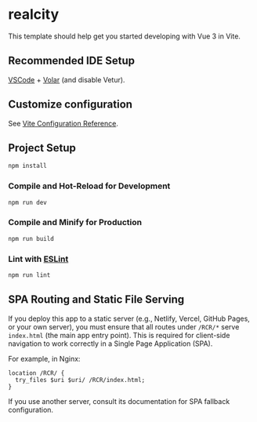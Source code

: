 # realcity

This template should help get you started developing with Vue 3 in Vite.

## Recommended IDE Setup

[VSCode](https://code.visualstudio.com/) + [Volar](https://marketplace.visualstudio.com/items?itemName=Vue.volar) (and disable Vetur).

## Customize configuration

See [Vite Configuration Reference](https://vite.dev/config/).

## Project Setup

```sh
npm install
```

### Compile and Hot-Reload for Development

```sh
npm run dev
```

### Compile and Minify for Production

```sh
npm run build
```

### Lint with [ESLint](https://eslint.org/)

```sh
npm run lint
```

## SPA Routing and Static File Serving

If you deploy this app to a static server (e.g., Netlify, Vercel, GitHub Pages, or your own server), you must ensure that all routes under `/RCR/*` serve `index.html` (the main app entry point). This is required for client-side navigation to work correctly in a Single Page Application (SPA).

For example, in Nginx:
```
location /RCR/ {
  try_files $uri $uri/ /RCR/index.html;
}
```

If you use another server, consult its documentation for SPA fallback configuration.

